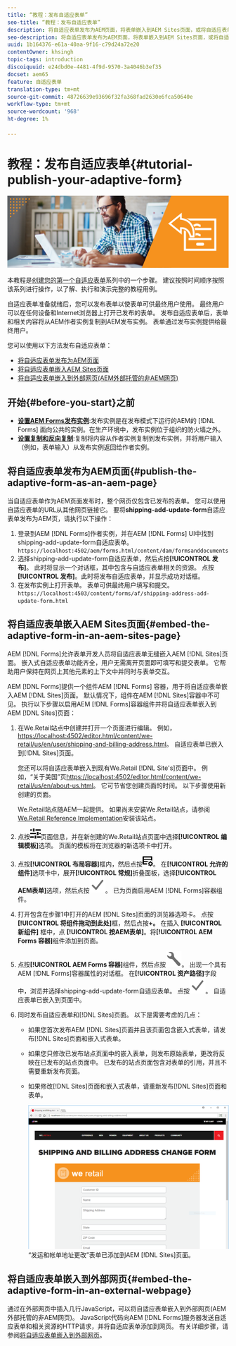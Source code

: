 ```yaml
---
title: “教程：发布自适应表单”
seo-title: “教程：发布自适应表单”
description: 将自适应表单发布为AEM页面，将表单嵌入到AEM Sites页面，或将自适应表单嵌入到外部网页
seo-description: 将自适应表单发布为AEM页面，将表单嵌入到AEM Sites页面，或将自适应表单嵌入到外部网页
uuid: 1b164376-e61a-40aa-9f16-c79d24a72e20
contentOwner: khsingh
topic-tags: introduction
discoiquuid: e24dbd0e-4481-4f9d-9570-3a4046b3ef35
docset: aem65
feature: 自适应表单
translation-type: tm+mt
source-git-commit: 48726639e93696f32fa368fad2630e6fca50640e
workflow-type: tm+mt
source-wordcount: '968'
ht-degree: 1%

---
```



# 教程：发布自适应表单{#tutorial-publish-your-adaptive-form}

![](do-not-localize/13-publish-your-adaptive-form-small.png)

本教程是[创建您的第一个自适应表单](https://helpx.adobe.com/cn/experience-manager/6-3/forms/using/create-your-first-adaptive-form.html)系列中的一个步骤。 建议按照时间顺序按照该系列进行操作，以了解、执行和演示完整的教程用例。

自适应表单准备就绪后，您可以发布表单以使表单可供最终用户使用。 最终用户可以在任何设备和Internet浏览器上打开已发布的表单。 发布自适应表单后，表单和相关内容将从AEM作者实例复制到AEM发布实例。 表单通过发布实例提供给最终用户。

您可以使用以下方法发布自适应表单：

* [将自适应表单发布为AEM页面](../../forms/using/publish-your-adaptive-form.md#publish-the-adaptive-form-as-an-aem-page)
* [将自适应表单嵌入AEM Sites页面](#embed-the-adaptive-form-in-an-aem-sites-page)
* [将自适应表单嵌入到外部网页(AEM外部托管的非AEM网页)](../../forms/using/publish-your-adaptive-form.md)

## 开始{#before-you-start}之前

* **[设置AEM Forms发布实例](https://helpx.adobe.com/cn/experience-manager/6-3/forms/using/installing-configuring-aem-forms-osgi.html)**:发布实例是在发布模式下运行的AEM的 [!DNL Forms] 面向公共的实例。在生产环境中，发布实例位于组织的防火墙之外。
* **[设置复制和反向复制](https://helpx.adobe.com/experience-manager/6-3/help/sites-deploying/replication.html)**:复制将内容从作者实例复制到发布实例，并将用户输入（例如，表单输入）从发布实例返回给作者实例。

## 将自适应表单发布为AEM页面{#publish-the-adaptive-form-as-an-aem-page}

当自适应表单作为AEM页面发布时，整个网页仅包含已发布的表单。 您可以使用自适应表单的URL从其他网页链接它。 要将&#x200B;**shipping-add-update-form**&#x200B;自适应表单发布为AEM页，请执行以下操作：

1. 登录到AEM [!DNL Forms]作者实例，并在AEM [!DNL Forms] UI中找到shipping-add-update-form自适应表单。
   `https://localhost:4502/aem/forms.html/content/dam/formsanddocuments`
1. 选择shipping-add-update-form自适应表单，然后点按&#x200B;**[!UICONTROL 发布]**。 此时将显示一个对话框，其中包含与自适应表单相关的资源。 点按&#x200B;**[!UICONTROL 发布]**。此时将发布自适应表单，并显示成功对话框。
1. 在发布实例上打开表单。 表单可供最终用户填写和提交。
   `https://localhost:4503/content/forms/af/shipping-address-add-update-form.html`

## 将自适应表单嵌入AEM Sites页面{#embed-the-adaptive-form-in-an-aem-sites-page}

AEM [!DNL Forms]允许表单开发人员将自适应表单无缝嵌入AEM [!DNL Sites]页面。 嵌入式自适应表单功能齐全，用户无需离开页面即可填写和提交表单。 它帮助用户保持在网页上其他元素的上下文中并同时与表单交互。

AEM [!DNL Forms]提供一个组件AEM [!DNL Forms] 容器，用于将自适应表单嵌入AEM [!DNL Sites]页面。 默认情况下，组件在AEM [!DNL Sites]容器中不可见。 执行以下步骤以启用AEM [!DNL Forms]容器组件并将自适应表单嵌入到AEM [!DNL Sites]页面：

1. 在We.Retail站点中创建并打开一个页面进行编辑。 例如，[https://localhost:4502/editor.html/content/we-retail/us/en/user/shipping-and-billing-address.html](https://localhost:4502/editor.html/content/we-retail/us/en/user/shipping-and-billing-address.html)。 自适应表单已嵌入到[!DNL Sites]页面。

   您还可以将自适应表单嵌入到现有We.Retail [!DNL Site's]页面中。 例如，“关于美国”页[https://localhost:4502/editor.html/content/we-retail/us/en/about-us.html](https://localhost:4502/editor.html/content/we-retail/us/en/about-us.html)。 它可节省您创建页面的时间。 以下步骤使用新创建的页面。

   We.Retail站点随AEM一起提供。 如果尚未安装We.Retail站点，请参阅[We.Retail Reference Implementation](https://helpx.adobe.com/experience-manager/6-3/help/sites-developing/we-retail.html)安装该站点。

1. 点按![属性](assets/properties.png)页面信息，并在新创建的We.Retail站点页面中选择&#x200B;**[!UICONTROL 编辑模板]**&#x200B;选项。 页面的模板将在浏览器的新选项卡中打开。
1. 点按&#x200B;**[!UICONTROL 布局容器]**&#x200B;框内，然后点按![feedmanagement](assets/feedmanagement.png)。 在&#x200B;**[!UICONTROL 允许的组件]**&#x200B;选项卡中，展开&#x200B;**[!UICONTROL 常规]**&#x200B;折叠面板，选择&#x200B;**[!UICONTROL AEM表单]**&#x200B;选项，然后点按![save_icon](assets/save_icon.svg)。 已为页面启用AEM [!DNL Forms]容器组件。

1. 打开包含在步骤1中打开的AEM [!DNL Sites]页面的浏览器选项卡。 点按&#x200B;**[!UICONTROL 将组件拖动到此处]**&#x200B;框，然后点按&#x200B;**+。** 在插入 **[!UICONTROL 新组件]** 框中，点 **[!UICONTROL 按AEM表单]**。将&#x200B;**[!UICONTROL AEM Forms 容器]**&#x200B;组件添加到页面。
1. 点按&#x200B;**[!UICONTROL AEM Forms 容器]**&#x200B;组件，然后点按![configure-icon](assets/configure-icon.svg)。 出现一个具有AEM [!DNL Forms]容器属性的对话框。 在&#x200B;**[!UICONTROL 资产路径]**&#x200B;字段中，浏览并选择shipping-add-update-form自适应表单。 点按![save_icon](assets/save_icon.svg)。 自适应表单已嵌入到页面中。
1. 同时发布自适应表单和[!DNL Sites]页面。 以下是需要考虑的几点：

   * 如果您首次发布AEM [!DNL Sites]页面并且该页面包含嵌入式表单，请发布[!DNL Sites]页面和嵌入式表单。
   * 如果您只修改已发布站点页面中的嵌入表单，则发布原始表单，更改将反映在已发布的站点页面中。 已发布的站点页面包含对表单的引用，并且不需要重新发布页面。
   * 如果修改[!DNL Sites]页面和嵌入式表单，请重新发布[!DNL Sites]页面和表单。

      ![embed-in-aem-sites](assets/embed-in-aem-sites.png)
   “发运和帐单地址更改”表单已添加到AEM [!DNL Sites]页面。

## 将自适应表单嵌入到外部网页{#embed-the-adaptive-form-in-an-external-webpage}

通过在外部网页中插入几行JavaScript，可以将自适应表单嵌入到外部网页(AEM外部托管的非AEM网页)。 JavaScript代码向AEM [!DNL Forms]服务器发送自适应表单和相关资源的HTTP请求，并将自适应表单添加到网页。 有关详细步骤，请参阅[将自适应表单嵌入到外部网页](/help/forms/using/embed-adaptive-form-external-web-page.md)。
